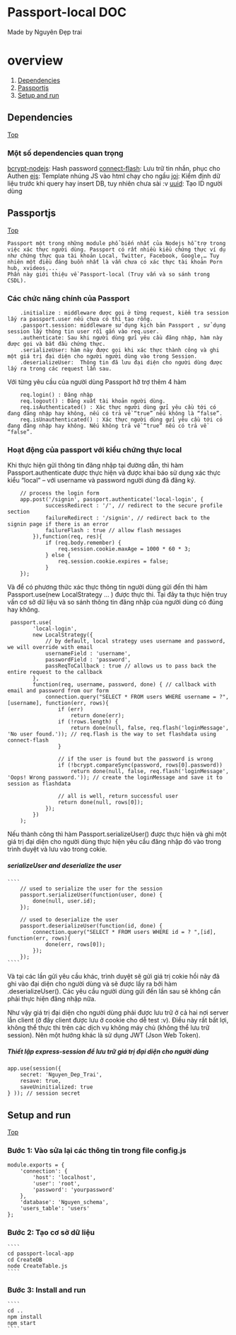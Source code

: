 # Passport-local DOC
Made by Nguyên Đẹp trai

# overview
1.  [Dependencies](#dependencies)
2.  [Passportjs](#passportjs)
3.  [Setup and run](#setup-and-run)

## Dependencies
[Top](#overview)

### Một số dependencies quan trọng

   [bcrypt-nodejs](https://www.npmjs.com/package/bcrypt-nodejs): Hash password
   [connect-flash](https://www.npmjs.com/package/connect-flash): Lưu trữ tin nhắn, phục cho Authen
   [ejs](https://ejs.co/): Template nhúng JS vào html chạy cho ngầu
   [joi](https://github.com/hapijs/joi): Kiểm định dữ liệu trước khi query hay insert DB, tuy nhiên chưa sài :v 
   [uuid](https://www.npmjs.com/package/uuid): Tạo ID người dùng

## Passportjs
[Top](#overview)

    Passport một trong những module phổ biến nhất của Nodejs hỗ trợ trong việc xác thực người dùng. Passport có rất nhiều kiểu chứng thực ví dụ như chứng thực qua tài khoản Local, Twitter, Facebook, Google,… Tuy nhiên một điều đáng buồn nhất là vẫn chưa có xác thực tài khoản Porn hub, xvideos,...
    Phần này giới thiệu về Passport-local (Truy vấn và so sánh trong CSDL). 

### Các chức năng chính của Passport
````
    .initialize : middleware được gọi ở từng request, kiểm tra session lấy ra passport.user nếu chưa có thì tạo rỗng.
    .passport.session: middleware sử dụng kịch bản Passport , sử dụng session lấy thông tin user rồi gắn vào req.user.
    .authenticate: Sau khi người dùng gửi yêu cầu đăng nhập, hàm này được gọi và bắt đầu chứng thực.
    .serializeUser: hàm này được gọi khi xác thực thành công và ghi một giá trị đại diện cho người người dùng vào trong Session.
    .deserializeUser:  Thông tin đã lưu đại diện cho người dùng được lấy ra trong các request lần sau.
````

Với từng yêu cầu của người dùng Passport hỡ trợ thêm 4 hàm 

````
    req.login() : Đăng nhập 
    req.logout() : Đăng xuất tài khoản người dùng.
    req.isAuthenticated() : Xác thực người dùng gửi yêu cầu tới có đang đăng nhập hay không, nếu có trả về “true” nếu không là “false”.
    req.isUnauthenticated() : Xác thực người dùng gửi yêu cầu tới có đang đăng nhập hay không. Nếu không trả về “true” nếu có trả về “false”.
````
### Hoạt động của passport với kiểu chứng thực local


Khi thực hiện gửi thông tin đăng nhập tại đường dẫn, thì hàm Passport.authenticate được thực hiện và được khai báo sử dụng xác thực kiểu “local” – với username và password người dùng đã đăng ký.

````
    // process the login form
    app.post('/signin', passport.authenticate('local-login', {
            successRedirect : '/', // redirect to the secure profile section
            failureRedirect : '/signin', // redirect back to the signin page if there is an error
            failureFlash : true // allow flash messages
        }),function(req, res){
            if (req.body.remember) {
                req.session.cookie.maxAge = 1000 * 60 * 3;
            } else {
                req.session.cookie.expires = false;
            }
    });
````

Và để có phương thức xác thực thông tin người dùng gửi đến thì hàm Passport.use(new LocalStrategy … ) được thực thi. Tại đây ta thực hiện truy vấn cơ sở dữ liệu và so sánh thông tin đăng nhập của người dùng có đúng hay không.

````
 passport.use(
        'local-login',
        new LocalStrategy({
            // by default, local strategy uses username and password, we will override with email
            usernameField : 'username',
            passwordField : 'password',
            passReqToCallback : true // allows us to pass back the entire request to the callback
        },
        function(req, username, password, done) { // callback with email and password from our form
            connection.query("SELECT * FROM users WHERE username = ?",[username], function(err, rows){
                if (err)
                    return done(err);
                if (!rows.length) {
                    return done(null, false, req.flash('loginMessage', 'No user found.')); // req.flash is the way to set flashdata using connect-flash
                }

                // if the user is found but the password is wrong
                if (!bcrypt.compareSync(password, rows[0].password))
                    return done(null, false, req.flash('loginMessage', 'Oops! Wrong password.')); // create the loginMessage and save it to session as flashdata

                // all is well, return successful user
                return done(null, rows[0]);
            });
        })
    );
````

Nếu thành công thì hàm Passport.serializeUser() được thực hiện và ghi một giá trị đại diện cho người dùng thực hiện yêu cầu đăng nhập đó vào trong trình duyệt và lưu vào trong cokie.

##### serializeUser and deserialize the user
    ````
        // used to serialize the user for the session
        passport.serializeUser(function(user, done) {
            done(null, user.id);
        });

        // used to deserialize the user
        passport.deserializeUser(function(id, done) {
            connection.query("SELECT * FROM users WHERE id = ? ",[id], function(err, rows){
                done(err, rows[0]);
            });
        });
    ````
Và tại các lần gửi yêu cầu khác, trình duyệt sẽ gửi giá trị cokie hồi nãy đã ghi vào đại diện cho người dùng và sẽ được lấy ra bởi hàm .deserializeUser(). Các yêu cầu người dùng gửi đến lần sau sẽ không cần phải thực hiện đăng nhập nữa.

Như vậy giá trị đại diện cho người dùng phải được lưu trữ ở cả hai nơi server lẫn client (ở đây client được lưu ở cookie cho dễ test :v). Điều này rất bất lợi, không thể thực thi trên các dịch vụ không máy chủ (không thể lưu trữ session). Nên một hướng khác là sử dụng JWT (Json Web Token).

##### Thiết lập express-session để lưu trữ giá trị đại diện cho người dùng

````
app.use(session({
    secret: 'Nguyen_Dep_Trai',
    resave: true,
    saveUninitialized: true
} )); // session secret
````

## Setup and run
[Top](#overview)
### Bước 1: Vào sửa lại các thông tin trong file config.js

````
module.exports = {
    'connection': {
        'host': 'localhost',
        'user': 'root',
        'password': 'yourpassword'
    },
	'database': 'Nguyen_schema',
    'users_table': 'users'
};
```` 

### Bước 2: Tạo cơ sở dữ liệu

    ````
    cd passport-local-app
    cd CreateDB
    node CreateTable.js
    ````
### Bước 3: Install and run

    ````
    cd ..
    npm install
    npm start
    ````
